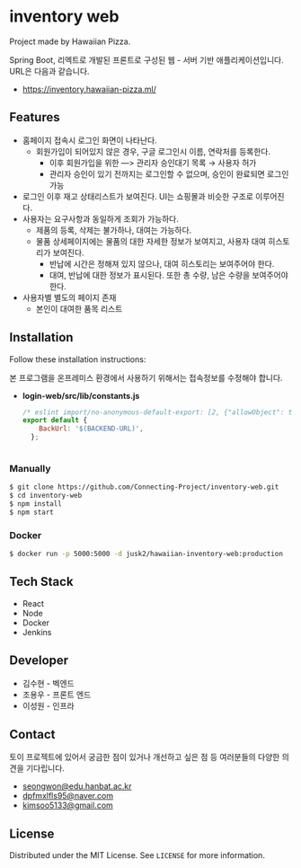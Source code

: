 # inventory web

Project made by Hawaiian Pizza.

Spring Boot, 리엑트로 개발된 프론트로 구성된 웹 - 서버 기반 애플리케이션입니다. URL은 다음과 같습니다.

- https://inventory.hawaiian-pizza.ml/

## Features

- 홈페이지 접속시 로그인 화면이 나타난다.
  - 회원가입이 되어있지 않은 경우, 구글 로그인시 이름, 연락처를 등록한다.
    - 이후 회원가입을 위한 —> 관리자 승인대기 목록 → 사용자 허가
    - 관리자 승인이 있기 전까지는 로그인할 수 없으며, 승인이 완료되면 로그인 가능
- 로그인 이후 재고 상태리스트가 보여진다. UI는 쇼핑몰과 비슷한 구조로 이루어진다.
- 사용자는 요구사항과 동일하게 조회가 가능하다.
  - 제품의 등록, 삭제는 불가하나, 대여는 가능하다.
  - 물품 상세페이지에는 물품의 대한 자세한 정보가 보여지고, 사용자 대여 히스토리가 보여진다.
    - 반납에 시간은 정해져 있지 않으나, 대여 히스토리는 보여주어야 한다.
    - 대여, 반납에 대한 정보가 표시된다. 또한 총 수량, 남은 수량을 보여주어야 한다.
- 사용자별 별도의 페이지 존재
  - 본인이 대여한 품목 리스트

## Installation

Follow these installation instructions:

본 프로그램을 온프레미스 환경에서 사용하기 위해서는 접속정보를 수정해야 합니다. 

* **login-web/src/lib/constants.js** 

  ```javascript
  /* eslint import/no-anonymous-default-export: [2, {"allowObject": true}] */
  export default {
      BackUrl: '$(BACKEND-URL)',
    };
    
  ```

  

### Manually

```bash
$ git clone https://github.com/Connecting-Project/inventory-web.git
$ cd inventory-web
$ npm install 
$ npm start
```

### Docker

```bash
$ docker run -p 5000:5000 -d jusk2/hawaiian-inventory-web:production
```



## Tech Stack

- React
- Node
- Docker
- Jenkins

## Developer

- 김수현 - 벡엔드
- 조용우 - 프론트 엔드
- 이성원 - 인프라

## Contact

토이 프로젝트에 있어서 궁금한 점이 있거나 개선하고 싶은 점 등 여러분들의 다양한 의견을 기다립니다.

- [seongwon@edu.hanbat.ac.kr](mailto:seongwon@edu.hanbat.ac.kr)
- [dpfmxlfls95@naver.com](mailto:dpfmxlfls95@naver.com)
- [kimsoo5133@gmail.com](mailto:kimsoo5133@gmail.com)

## License

Distributed under the MIT License. See `LICENSE` for more information.
